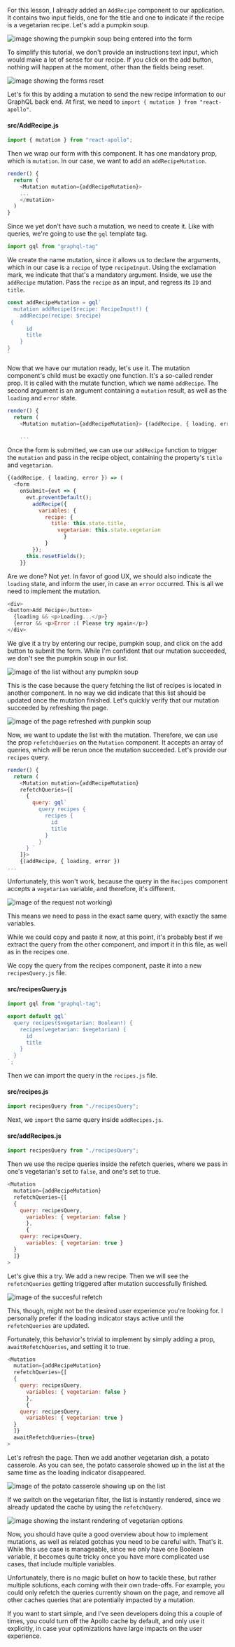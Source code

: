For this lesson, I already added an `AddRecipe` component to our application. It contains two input fields, one for the title and one to indicate if the recipe is a vegetarian recipe. Let's add a pumpkin soup.

![image showing the pumpkin soup being entered into the form](https://res.cloudinary.com/dg3gyk0gu/image/upload/v1543953767/transcript-images/react-update-data-using-the-apollo-mutation-component-initialform.png)

To simplify this tutorial, we don't provide an instructions text input, which would make a lot of sense for our recipe. If you click on the add button, nothing will happen at the moment, other than the fields being reset.

![image showing the forms reset](https://res.cloudinary.com/dg3gyk0gu/image/upload/v1543953768/transcript-images/react-update-data-using-the-apollo-mutation-component-formreset.png)

Let's fix this by adding a mutation to send the new recipe information to our GraphQL back end. At first, we need to `import { mutation } from "react-apollo"`. 

#### src/AddRecipe.js
```js
import { mutation } from "react-apollo";
```

Then we wrap our form with this component. It has one mandatory prop, which is `mutation`. In our case, we want to add an `addRecipeMutation`. 

```js
render() {
  return (
    <Mutation mutation={addRecipeMutation}>
    ...
    </mutation>
  )
}
```

Since we yet don't have such a mutation, we need to create it. Like with queries, we're going to use the `gql` template tag.

```js
import gql from "graphql-tag"
```

We create the name mutation, since it allows us to declare the arguments, which in our case is a `recipe` of type `recipeInput`. Using the exclamation mark, we indicate that that's a mandatory argument. Inside, we use the `addRecipe` mutation. Pass the `recipe` as an input, and regress its `ID` and `title`. 

```js
const addRecipeMutation = gql`
  mutation addRecipe($recipe: RecipeInput!) {
    addRecipe(recipe: $recipe)
 {
      id
      title
    }  
}
`
```

Now that we have our mutation ready, let's use it. The mutation component's child must be exactly one function. It's a so-called render prop. It is called with the mutate function, which we name `addRecipe`. The second argument is an argument containing a `mutation` result, as well as the `loading` and `error` state. 

```js
render() {
  return (
    <Mutation mutation={addRecipeMutation}> {(addRecipe, { loading, error })
    
    ...
```
Once the form is submitted, we can use our `addRecipe` function to trigger the `mutation` and pass in the recipe object, containing the property's `title` and `vegetarian`.

```js
{(addRecipe, { loading, error }) => (
  <form
    onSubmit={evt => {
      evt.preventDefault();
        addRecipe({
          variables: {
            recipe: {
              title: this.state.title,
                vegetarian: this.state.vegetarian
                  }
            }
        });
      this.resetFields();
    }}
```

Are we done? Not yet. In favor of good UX, we should also indicate the `loading` state, and inform the user, in case an `error` occurred. This is all we need to implement the mutation. 

```js
<div>
<button>Add Recipe</button>
  {loading && <p>Loading...</p>}
  {error && <p>Error :( Please try again</p>}
</div>
```

We give it a try by entering our recipe, pumpkin soup, and click on the add button to submit the form. While I'm confident that our mutation succeeded, we don't see the pumpkin soup in our list. 

![image of the list without any pumpkin soup](https://res.cloudinary.com/dg3gyk0gu/image/upload/v1543953767/transcript-images/react-update-data-using-the-apollo-mutation-component-nosoup.png)

This is the case because the query fetching the list of recipes is located in another component. In no way we did indicate that this list should be updated once the mutation finished. Let's quickly verify that our mutation succeeded by refreshing the page. 

![image of the page refreshed with punpkin soup](https://res.cloudinary.com/dg3gyk0gu/image/upload/v1543953768/transcript-images/react-update-data-using-the-apollo-mutation-component-yessoup.png)

Now, we want to update the list with the mutation. Therefore, we can use the prop `refetchQueries` on the `Mutation` component. It accepts an array of queries, which will be rerun once the mutation succeeded. Let's provide our `recipes` query.

```js
render() {
  return (
    <Mutation mutation={addRecipeMutation}
    refetchQueries={[
      {
        query: gql`
          query recipes {
            recipes {
              id
              title
            }
          }
      } `
    ]}> 
    {(addRecipe, { loading, error })
...
```

Unfortunately, this won't work, because the query in the `Recipes` component accepts a `vegetarian` variable, and therefore, it's different. 

![image of the request not working](https://res.cloudinary.com/dg3gyk0gu/image/upload/v1543953767/transcript-images/react-update-data-using-the-apollo-mutation-component-notworking.png))

This means we need to pass in the exact same query, with exactly the same variables.

While we could copy and paste it now, at this point, it's probably best if we extract the query from the other component, and import it in this file, as well as in the recipes one. 

We copy the query from the recipes component, paste it into a new `recipesQuery.js` file. 

#### src/recipesQuery.js
```js
import gql from "graphql-tag";

export default gql`
  query recipes($vegetarian: Boolean!) {
    recipes(vegetarian: $vegetarian) {
      id
      title
    }
  }
`;
```

Then we can import the query in the `recipes.js` file.

#### src/recipes.js
```js
import recipesQuery from "./recipesQuery";
```

Next, we `import` the same query inside `addRecipes.js`. 

#### src/addRecipes.js
```js
import recipesQuery from "./recipesQuery";
```

Then we use the recipe queries inside the refetch queries, where we pass in one's vegetarian's set to `false`, and one's set to true. 

```js
<Mutation
  mutation={addRecipeMutation}
  refetchQueries={[
  {
    query: recipesQuery,
      variables: { vegetarian: false }
      },
      {
    query: recipesQuery,
      variables: { vegetarian: true }
  }
  ]}
> 
```

Let's give this a try. We add a new recipe. Then we will see the `refetchQueries` getting triggered after mutation successfully finished.

![image of the succesful refetch](https://res.cloudinary.com/dg3gyk0gu/image/upload/v1543953766/transcript-images/react-update-data-using-the-apollo-mutation-component-successrefetch.png)

This, though, might not be the desired user experience you're looking for. I personally prefer if the loading indicator stays active until the `refetchQueries` are updated.

Fortunately, this behavior's trivial to implement by simply adding a prop, `awaitRefetchQueries`, and setting it to true. 

```js
<Mutation
  mutation={addRecipeMutation}
  refetchQueries={[
  {
    query: recipesQuery,
      variables: { vegetarian: false }
      },
      {
    query: recipesQuery,
      variables: { vegetarian: true }
  }
  ]}
  awaitRefetchQueries={true}
> 
```

Let's refresh the page. Then we add another vegetarian dish, a potato casserole. As you can see, the potato casserole showed up in the list at the same time as the loading indicator disappeared. 

![image of the potato casserole showing up on the list](https://res.cloudinary.com/dg3gyk0gu/image/upload/v1543953768/transcript-images/react-update-data-using-the-apollo-mutation-component-immediaterefetch.png)

If we switch on the vegetarian filter, the list is instantly rendered, since we already updated the cache by using the `refetchQuery`.

![image showing the instant rendering of vegetarian options](https://res.cloudinary.com/dg3gyk0gu/image/upload/v1543953767/transcript-images/react-update-data-using-the-apollo-mutation-component-immediaterenderrefetch.png)

Now, you should have quite a good overview about how to implement mutations, as well as related gotchas you need to be careful with. That's it. While this use case is manageable, since we only have one Boolean variable, it becomes quite tricky once you have more complicated use cases, that include multiple variables.

Unfortunately, there is no magic bullet on how to tackle these, but rather multiple solutions, each coming with their own trade-offs. For example, you could only refetch the queries currently shown on the page, and remove all other caches queries that are potentially impacted by a mutation.

If you want to start simple, and I've seen developers doing this a couple of times, you could turn off the Apollo cache by default, and only use it explicitly, in case your optimizations have large impacts on the user experience.
